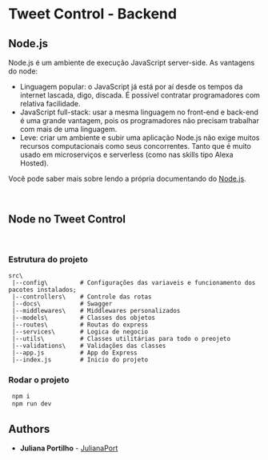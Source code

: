 # Tweet Control - Backend 

## Node.js 

Node.js é um ambiente de execução JavaScript server-side. As vantagens do node: 

* Linguagem popular: o JavaScript já está por aí desde os tempos da internet lascada, digo, discada. É possível contratar programadores com relativa facilidade.
* JavaScript full-stack: usar a mesma linguagem no front-end e back-end é uma grande vantagem, pois os programadores não precisam trabalhar com mais de uma linguagem.
* Leve: criar um ambiente e subir uma aplicação Node.js não exige muitos recursos computacionais como seus concorrentes. Tanto que é muito usado em microserviços e serverless (como nas skills tipo Alexa Hosted).

Você pode saber mais sobre lendo a própria documentando do [Node.js](https://nodejs.dev/learn).

<br>

## Node no Tweet Control

<br>

### Estrutura do projeto




```console
src\
 |--config\         # Configurações das variaveis e funcionamento dos pacotes instalados;
 |--controllers\    # Controle das rotas
 |--docs\           # Swagger 
 |--middlewares\    # Middlewares personalizados
 |--models\         # Classes dos objetos
 |--routes\         # Routas do express
 |--services\       # Logica de negocio
 |--utils\          # Classes utilitárias para todo o preojeto
 |--validations\    # Validações das classes
 |--app.js          # App do Express
 |--index.js        # Inicio do projeto
```
###  Rodar o projeto

```bash
 npm i 
 npm run dev
```

## Authors

- **Juliana Portilho** - [JulianaPort](https://github.com/JulianaPort)
